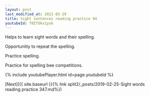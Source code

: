 ```yaml
---
layout: post
last_modified_at: 2021-03-29
title: Sight sentences reading practice 94
youtubeId: f0ITOkx1yuk
---
```

 
 
Helps to learn sight words and their spelling.

Opportunitiy to repeat the spelling. 

Practice spelling. 
 
Practice for spelling bee competitions. 
 
{% include youtubePlayer.html id=page.youtubeId %}
 
 

[Next]({{ site.baseurl }}{% link  split2/_posts/2019-02-25-Sight words reading practice 347.md%})
 
